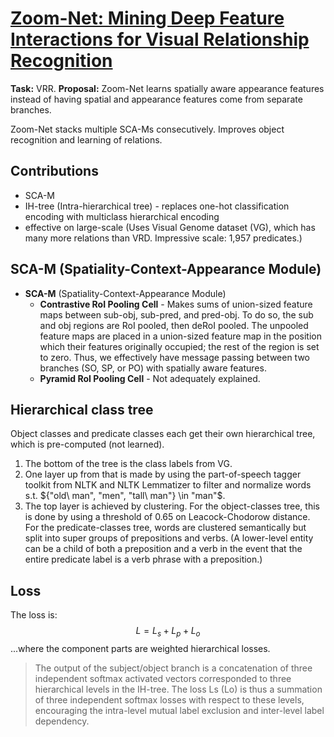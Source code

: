 # [Zoom-Net: Mining Deep Feature Interactions for Visual Relationship Recognition](https://arxiv.org/pdf/1807.04979.pdf)

**Task:** VRR.
**Proposal:** Zoom-Net learns spatially aware appearance features instead of having spatial and appearance features come from separate branches.

Zoom-Net stacks multiple SCA-Ms consecutively. Improves object recognition and learning of relations.

## Contributions

- SCA-M
- IH-tree (Intra-hierarchical tree) - replaces one-hot classification encoding with multiclass hierarchical encoding
- effective on large-scale (Uses Visual Genome dataset (VG), which has many more relations than VRD. Impressive scale: 1,957 predicates.)

## SCA-M (Spatiality-Context-Appearance Module)

- **SCA-M** (Spatiality-Context-Appearance Module)
    - **Contrastive RoI Pooling Cell** - Makes sums of union-sized feature maps between sub-obj, sub-pred, and pred-obj. To do so, the sub and obj regions are RoI pooled, then deRoI pooled. The unpooled feature maps are placed in a union-sized feature map in the position which their features originally occupied; the rest of the region is set to zero. Thus, we effectively have message passing between two branches (SO, SP, or PO) with spatially aware features.
    - **Pyramid RoI Pooling Cell** - Not adequately explained.


## **Hierarchical class tree**

Object classes and predicate classes each get their own hierarchical tree, which is pre-computed (not learned).

1. The bottom of the tree is the class labels from VG.
2. One layer up from that is made by using the part-of-speech tagger toolkit from NLTK and NLTK Lemmatizer to filter and normalize words s.t. ${"old\ man", "men", "tall\ man"} \in "man"$.
3. The top layer is achieved by clustering. For the object-classes tree, this is done by using a threshold of 0.65 on Leacock-Chodorow distance. For the predicate-classes tree, words are clustered semantically but split into super groups of prepositions and verbs. (A lower-level entity can be a child of both a preposition and a verb in the event that the entire predicate label is a verb phrase with a preposition.)

## Loss

The loss is:
$$L = L_s + L_p + L_o$$
...where the component parts are weighted hierarchical losses.

> The output of the subject/object branch is a concatenation of three independent softmax activated vectors corresponded to three hierarchical levels in the IH-tree. The loss Ls (Lo) is thus a summation of three independent softmax losses with respect to these levels, encouraging the intra-level mutual label exclusion and inter-level label dependency.
<!--stackedit_data:
eyJoaXN0b3J5IjpbLTExODA5ODQzOTVdfQ==
-->
